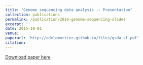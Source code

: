 ```yaml
---
title: "Genome sequencing data analysis -- Presentation"
collection: publications
permalink: /publication/2016-genome-sequencing-slides
excerpt: ''
date: 2015-10-01
venue: 
paperurl: 'http://adelemortier.github.io/files/gsda_sl.pdf'
citation: 
---
```


[Download paper here](http://academicpages.github.io/files/gsda_sl.pdf)
